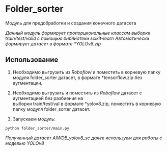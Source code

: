 # Folder_sorter  
 Модуль для предобработки и создания конечного датасета

 _Данный модуль формирует пропорциональные классам выборки train/test/valid с помощью библиотеки scikit-learn_
 _Автоматически формирует датасет в формате *YOLOv8.zip_

## Использование

1. Необходимо выгрузить из *Roboflow* и поместить в корневую папку модуля folder_sorter датасет, в формате *tensorflow.zip без аугментации.  

2. Необходимо выгрузить и поместить из *Roboflow* датасет с аугментацией без разбиения на  
выборки train/test/val в формате *yolov8.zip, поместить в корневую папку модуля folder_sorter датасет.  

3. Запускаем модуль:

```
python folder_sorter/main.py
```

_Полученный датасет AIWDB_yolov8_sc далее используем для работы с моделью YOLOv8_
